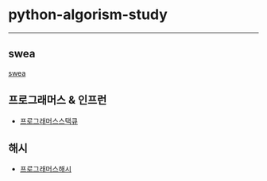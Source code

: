 # python-algorism-study

---

## swea

[swea](./shin/구현/swea/swea.md)

## 프로그래머스 & 인프런

- [프로그래머스스택큐](./shin/%ED%94%84%EB%A1%9C%EA%B7%B8%EB%9E%98%EB%A8%B8%EC%8A%A4/%EC%8A%A4%ED%83%9D%ED%81%90/%EC%8A%A4%ED%83%9D%ED%81%90.md)

## 해시

- [프로그래머스해시](./shin/%ED%94%84%EB%A1%9C%EA%B7%B8%EB%9E%98%EB%A8%B8%EC%8A%A4/%ED%95%B4%EC%8B%9C/%ED%95%B4%EC%8B%9C.md)
